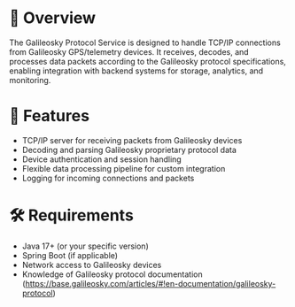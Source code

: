 # 📌 Overview
The Galileosky Protocol Service is designed to handle TCP/IP connections from Galileosky GPS/telemetry devices. 
It receives, decodes, and processes data packets according to the Galileosky protocol specifications, 
enabling integration with backend systems for storage, analytics, and monitoring.

# 🚀 Features
- TCP/IP server for receiving packets from Galileosky devices
- Decoding and parsing Galileosky proprietary protocol data
- Device authentication and session handling
- Flexible data processing pipeline for custom integration
- Logging for incoming connections and packets

# 🛠️ Requirements
- Java 17+ (or your specific version)
- Spring Boot (if applicable)
- Network access to Galileosky devices
- Knowledge of Galileosky protocol documentation (https://base.galileosky.com/articles/#!en-documentation/galileosky-protocol)
